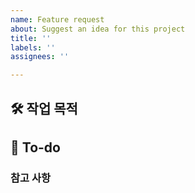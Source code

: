 ```yaml
---
name: Feature request
about: Suggest an idea for this project
title: ''
labels: ''
assignees: ''

---
```


## 🛠️ 작업 목적



## 📝 To-do



### 참고 사항
